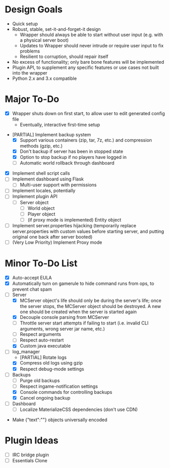 # Design Goals #
- Quick setup
- Robust, stable, set-it-and-forget-it design
    - Wrapper should always be able to start without user input (e.g. with a physical server boot)
    - Updates to Wrapper should never intrude or require user input to fix problems
    - Resilient to corruption, should repair itself
- No excess of functionality; only bare bone features will be implemented
- Plugin API, to supplement any specific features or use cases not built into the wrapper
- Python 2.x and 3.x compatible

# Major To-Do #

- [x] Wrapper shuts down on first start, to allow user to edit generated config file
    - Eventually, interactive first-time setup

- [PARTIAL] Implement backup system
    - [x] Support various containers (zip, tar, 7z, etc.) and compression methods (gzip, etc.)
    - [x] Don't backup if server has been in stopped state
    - [x] Option to stop backup if no players have logged in
    - [ ] Automatic world rollback through dashboard
- [x] Implement shell script calls
- [ ] Implement dashboard using Flask
    - [ ] Multi-user support with permissions
- [ ] Implement locales, potentially
- [ ] Implement plugin API
    - [ ] Server object
        - [ ] World object
        - [ ] Player object
        - [ ] (if proxy mode is implemented) Entity object
- [ ] Implement server.properties hijacking (temporarily replace server.properties with custom values before starting server, and putting original one back after server booted)
- [ ] (Very Low Priority) Implement Proxy mode

# Minor To-Do List #
- [x] Auto-accept EULA
- [x] Automatically turn on gamerule to hide command runs from ops, to prevent chat spam
- [ ] Server
    - [x] MCServer object's life should only be during the server's life; once the server stops, the MCServer object should be destroyed. A new one should be created when the server is started again
    - [x] Decouple console parsing from MCServer
    - [ ] Throttle server start attempts if failing to start (i.e. invalid CLI arguments, wrong server jar name, etc.)
    - [ ] Respect arguments
    - [ ] Respect auto-restart
    - [x] Custom java executable
- [ ] log_manager
    - [PARTIAL] Rotate logs
    - [x] Compress old logs using gzip
    - [x] Respect debug-mode settings
- [ ] Backups
    - [ ] Purge old backups
    - [ ] Respect ingame-notification settings
    - [x] Console commands for controlling backups
    - [x] Cancel ongoing backup
- [ ] Dashboard
    - [ ] Localize MaterializeCSS dependencies (don't use CDN)
- Make {"text":""} objects universally encoded

# Plugin Ideas #
- [ ] IRC bridge plugin
- [ ] Essentials Clone

